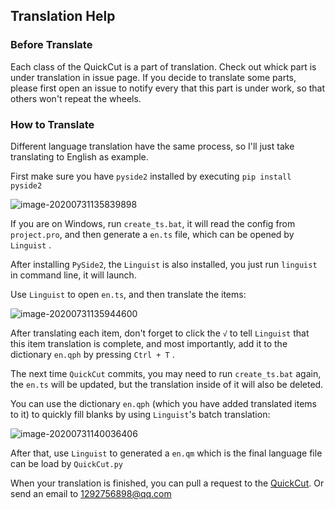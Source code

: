 ## Translation Help

### Before Translate

Each class of the QuickCut is a part of translation. Check out whick part is under translation in issue page. If you decide to translate some parts, please first open an issue to notify every that this part is under work, so that others won't repeat the wheels. 

### How to Translate

Different language translation have the same process, so I'll just take translating to English as example.

First make sure you have `pyside2` installed by executing `pip install pyside2`

![image-20200731135839898](assets/image-20200731135839898.png)

If you are on Windows, run `create_ts.bat`, it will read the config from `project.pro`, and then generate a `en.ts` file, which can be opened by `Linguist` .

After installing `PySide2`, the `Linguist` is also installed, you just run `linguist` in command line, it will launch. 

Use `Linguist` to open `en.ts`, and then translate the items: 

![image-20200731135944600](assets/image-20200731135944600.png) 

After translating each item, don't forget to click the `√` to tell `Linguist` that this item translation is complete, and most importantly, add it to the dictionary `en.qph` by pressing `Ctrl + T` . 

The next time `QuickCut` commits, you may need to run `create_ts.bat` again, the `en.ts` will be updated, but the translation inside of it will also be deleted. 

You can use the dictionary `en.qph` (which you have added translated items to it) to quickly fill blanks by using `Linguist`'s batch translation: 

![image-20200731140036406](assets/image-20200731140036406.png)

After that, use `Linguist` to generated a `en.qm` which is the final language file can be load by `QuickCut.py`

When your translation is finished, you can pull a request to the [QuickCut](https://github.com/HaujetZhao/QuickCut). Or send an email to 1292756898@qq.com 